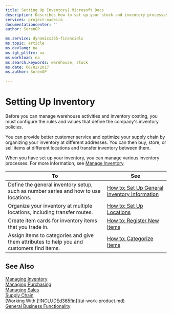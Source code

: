 ```yaml
---
title: Setting Up Inventory| Microsoft Docs
description: Describes how to set up your stock and inventory processes, including transfer routes and locations, such as warehouses.
services: project-madeira
documentationcenter: ''
author: SorenGP

ms.service: dynamics365-financials
ms.topic: article
ms.devlang: na
ms.tgt_pltfrm: na
ms.workload: na
ms.search.keywords: warehouse, stock
ms.date: 06/02/2017
ms.author: SorenGP

---
```

# Setting Up Inventory
Before you can manage warehouse activities and inventory costing, you must configure the rules and values that define the company's inventory policies.

You can provide better customer service and optimize your supply chain by organizing your inventory at different addresses. You can then buy, store, or sell items at different locations and transfer inventory between them.

When you have set up your inventory, you can manage various inventory processes. For more information, see [Manage Inventory](inventory-manage-inventory.md).  

| To | See |
| --- | --- |
| Define the general inventory setup, such as number series and how to use locations. |[How to: Set Up General Inventory Information](inventory-how-setup-general.md) |
| Organize your inventory at multiple locations, including transfer routes. |[How to: Set Up Locations](inventory-how-register-new-items.md) |
| Create item cards for inventory items that you trade in. |[How to: Register New Items](inventory-how-register-new-items.md) |
| Assign items to categories and give them attributes to help you and customers find items. |[How to: Categorize Items](inventory-how-categorize-items.md) |

## See Also
[Managing Inventory](inventory-manage-inventory.md)  
[Managing Purchasing](purchasing-manage-purchasing.md)  
[Managing Sales](sales-manage-sales.md)    
[Supply Chain](madeira-supply-chain.md)  
[Working With [!INCLUDE[d365fin](includes/d365fin_md.md)]](ui-work-product.md)  
[General Business Functionality](ui-across-business-areas.md)
